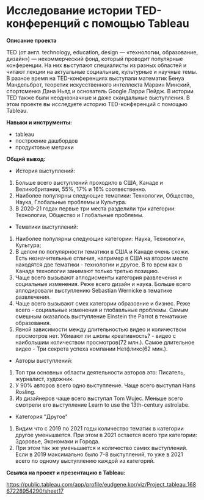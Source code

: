 # Исследование истории TED-конференций с помощью Tableau

**Описание проекта**

TED (от англ. technology, education, design — «технологии, образование, дизайн») — некоммерческий фонд, который проводит популярные конференции. На них выступают специалисты из разных областей и читают лекции на актуальные социальные, культурные и научные темы. 
В разное время на TED-конференциях выступали математик Бенуа Мандельброт, теоретик искусственного интеллекта Марвин Минский, спортсменка Дана Ньяд и основатель Google Ларри Пейдж. В истории TED также были неоднозначные и даже скандальные выступления.
В этом проекте вы исследуете историю TED-конференций с помощью Tableau.

**Навыки и инструменты:**

- tableau
- построение дашбордов
- продуктовые метрики

**Общий вывод:**

- История выступлений:
1) Больше всего выступлений проходило в США, Канаде и Великобритании, 55%, 17% и 16% соотвественно.
2) Наиболее популярны следующие тематики: Технологии, Общество, Наука, Глобальные проблемы и Культура.
3) В 2020-21 годах первые три места разделили три категории: Технологии, Общество и Глобальные проблемы. 

- Тематики выступлений:
1) Наиболее популярны следующие категории: Наука, Технологии, Культура;
2) В целом по популярности тематики в США и Канаде очень схожи. Есть незначительные отличия, например в США на втором месте находятся две тематики - технологии и другое. В то врем как в Канаде технологии занимают только третью позицию.
3) Чаще всего вызывают аплодисменты категория развлечения и социальные изменения. Реже всего дизайн и наука. Больше всего аплодировали выступлению Sebastian Wernicke в тематике развлечения.
4) Чаще всего вызывают смех категории образовние и бизнес. Реже всего - социальные изменения и глобавльные проблемы. Самым смешным оказалось выступление Einstein the Parrot в тематикие образования.
5) Явной зависимости между длительностью видео и количеством просмотров нет. Убивают ли школы креативность? - видео с наибольшим количеством просмотров(72 млн.). Самое длительное видео - Три секрета успеха компании Нетфликс(62 мин.).

- Авторы выступлений:
1) Топ три основных области деятельности авторов это: Писатель, журналист, художник.
2) У 90% авторов всего одно выступление. Чаще всего выступал Hans Rosling.
3) Из дизайнеров чаще всего выступал Tom Wujec. Меньше всего смотрели его выступление Learn to use the 13th-century astrolabe.

- Категория "Другое"
1) Видим что с 2019 по 2021 годы количество тематик в категории другое уменьшается. При этом в 2021 остается всего три категории: Здоровье, Экономаки и Города.
2) При этом так же уменьшается и количество самих выступлений. Если в 2019 максимально было 7-8 выступлений, то уже в 2021 всего по одному выступлению каждой из категорий.

**Ссылка на проект и презентацию в Tableau:**

https://public.tableau.com/app/profile/eudgene.kor/viz/Project_tableau_16867228954290/sheet17

